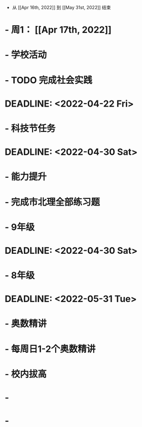 - 从 [[Apr 16th, 2022]] 到 [[May 31st, 2022]] 结束
# - 周1： [[Apr 17th, 2022]]
# - 学校活动
# 	- TODO 完成社会实践
# 	  DEADLINE: <2022-04-22 Fri>
# 	- 科技节任务
# 	  DEADLINE: <2022-04-30 Sat>
# - 能力提升
# 	- 完成市北理全部练习题
# 		- 9年级
# 		  DEADLINE: <2022-04-30 Sat>
# 		- 8年级
# 		  DEADLINE: <2022-05-31 Tue>
# 	- 奥数精讲
# 		- 每周日1-2个奥数精讲
# 	- 校内拔高
# 		-
# 	-